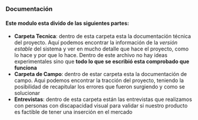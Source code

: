 ### Documentación

#### Este modulo esta divido de las siguientes partes:

* **Carpeta Tecnica**: dentro de esta carpeta esta la documentación técnica del proyecto. Aquí podemos encontrar la información de la *versión estable* del sistema y ver en mucho detalle que hace el proyecto, como lo hace y por que lo hace. Dentro de este archivo no hay ideas experimentales sino que **todo lo que se escribió esta comprobado que funciona**
* **Carpeta de Campo**: dentro de estar carpeta esta la documentación de campo. Aqui podemos encontrar la tracción del proyecto, teniendo la posibilidad de recapitular los errores que fueron surgiendo y como se solucionar
* **Entrevistas**: dentro de esta carpeta están las entrevistas que realizamos con personas con discapacidad visual para validar si nuestro producto es factible de tener una inserción en el mercado


